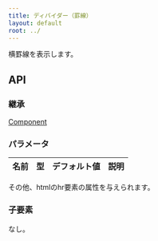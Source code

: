 ```yaml
---
title: ディバイダー（罫線）
layout: default
root: ../
---
```


横罫線を表示します。


API
--------

### 継承

[Component](component)

### パラメータ

| 名前 | 型 | デフォルト値 | 説明 |
| ---- | -- | ----------- | ---- |

その他、htmlのhr要素の属性を与えられます。

### 子要素

なし。